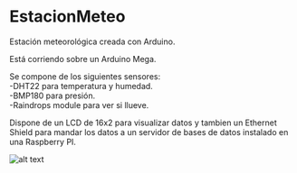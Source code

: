 # EstacionMeteo
Estación meteorológica creada con Arduino.

Está corriendo sobre un Arduino Mega.

Se compone de los siguientes sensores:  
  -DHT22 para temperatura y humedad.  
  -BMP180 para presión.  
  -Raindrops module para ver si llueve.  
  
Dispone de un LCD de 16x2 para visualizar datos y tambien un Ethernet Shield para mandar los datos a un servidor de bases de datos instalado en una Raspberry PI.

![alt text](https://public.boxcloud.com/api/2.0/internal_files/187879299272/versions/199066167752/representations/png_paged_2048x2048/content/1.png?access_token=1!HxAWWbaBfd43q8yBCn8eTmUqvoSo2gYm-T4RZQqE72yg8KA1M8bB3IGMI33BtYzW90GkDWI7hFSy04eHQ3DECCsZxOd8s-wGF9bw85TxlYYNxlJVhk_Y7MIiMZCIyovAitC_iDK2r8j0tShQrec1Uve-BKjTSr4z3BAaz1uQOXvjAFBAz_Pt6nLeGf3GiREwzivhyjeYpbqtqW9WVAJRK336zcanj4E0mlKRaBGG0gcWQA5zLKyddgHZc7GG6RvrjyCTRlxO59H2Wv8xQ3ylLyJOnfnpzAx5mxkHc3YkVjyTf9B3Ei61ZzEi4LjngvAmlRlCAgr2mltAiKhznkAA77Q4jEZdkqU1Dk0MtqlIrj75DiE6d3c8AeBZSAe9tBgjb5fBMU4kI3OjTg4.&box_client_name=box-content-preview&box_client_version=0.130.0)
